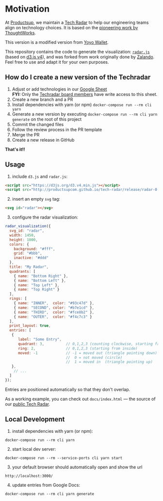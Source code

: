 # Motivation

At [Productsup](https://www.productsup.com/), we maintain a [Tech
Radar](https://radar.productsup.dev/) to help our engineering teams
align on technology choices. It is based on the [pioneering work
by ThoughtWorks](https://www.thoughtworks.com/radar).

This version is a modified version from [Yoyo Wallet](https://github.com/yoyowallet/tech-radar).

This repository contains the code to generate the visualization:
[`radar.js`](/docs/radar.js) (based on [d3.js v4](https://d3js.org)), and
was forked from work originally done by [Zalando](https://github.com/zalando/tech-radar).
Feel free to use and adapt it for your own purposes.

## How do I create a new version of the Techradar

1. Adjust or add technologies in our [Google Sheet](https://docs.google.com/spreadsheets/d/1Op2gILhJWK1YldR60xWBYMKxajSkHsy25DL_7y14HpU/edit?id=1Op2gILhJWK1YldR60xWBYMKxajSkHsy25DL_7y14HpU#gid=0) <br/>
**FYI:** Only the [Techradar board members](https://productsup.atlassian.net/wiki/spaces/EN/pages/1815380194/Tech+Radar#Who-is-part-of-the-Tech-Radar-board?) have write access to this sheet.
2. Create a new branch and a PR
3. Install dependencies with yarn (or npm) `docker-compose run --rm cli yarn`
4. Generate a new version by executing `docker-compose run --rm cli yarn generate` on the root of this project
5. Commit the changed files
6. Follow the review process in the PR template
7. Merge the PR
8. Create a new release in GitHub

**That's it!!**

## Usage

1. include `d3.js` and `radar.js`:

```html
<script src="https://d3js.org/d3.v4.min.js"></script>
<script src="http://productsupcom.github.io/tech-radar/release/radar-0.5.js"></script>
```

2. insert an empty `svg` tag:

```html
<svg id="radar"></svg>
```

3. configure the radar visualization:

```js
radar_visualization({
  svg_id: "radar",
  width: 1450,
  height: 1000,
  colors: {
    background: "#fff",
    grid: "#bbb",
    inactive: "#ddd"
  },
  title: "My Radar",
  quadrants: [
    { name: "Bottom Right" },
    { name: "Bottom Left" },
    { name: "Top Left" },
    { name: "Top Right" }
  ],
  rings: [
    { name: "INNER",  color: "#93c47d" },
    { name: "SECOND", color: "#b7e1cd" },
    { name: "THIRD",  color: "#fce8b2" },
    { name: "OUTER",  color: "#f4c7c3" }
  ],
  print_layout: true,
  entries: [
   {
      label: "Some Entry",
      quadrant: 3,          // 0,1,2,3 (counting clockwise, starting from bottom right)
      ring: 2,              // 0,1,2,3 (starting from inside)
      moved: -1             // -1 = moved out (triangle pointing down)
                            //  0 = not moved (circle)
                            //  1 = moved in  (triangle pointing up)
   },
    // ...
  ]
});
```

Entries are positioned automatically so that they don't overlap.

As a working example, you can check out `docs/index.html` &mdash; the source of our [public Tech
Radar](http://yoyowallet.github.io/tech-radar/).

## Local Development

1. install dependencies with yarn (or npm):

```
docker-compose run --rm cli yarn
```

2. start local dev server:

```
docker-compose run --rm --service-ports cli yarn start
```

3. your default browser should automatically open and show the url

```
http://localhost:3000/
```

4. update entries from Google Docs:

```
docker-compose run --rm cli yarn generate
```
